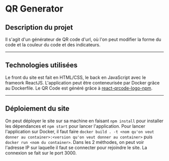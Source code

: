 # QR Generator
## Description du projet
Il s'agit d'un générateur de QR code d'url, où l'on peut modifier la forme du code et la couleur du code et des indicateurs.
***
## Technologies utilisées
Le front du site est fait en HTML/CSS, le back en JavaScript avec le frameork ReactJS. L'application peut être conteneurisée par Docker grâce au Dockerfile. Le QR Code est généré grâce à [react-qrcode-logo-npm](https://www.npmjs.com/package/react-qrcode-logo).
***
## Déploiement du site
On peut déployer le site sur sa machine en faisant ```npm install``` pour installer les dépendances et ```npm start``` pour lancer l'application.
Pour lancer l'application sur Docker, il faut faire ```docker build . -t <nom qu'on veut donner au container>:<version qu'on veut donner au container>``` puis ```docker run <nom du container>```. Dans les 2 méthodes, on peut voir l'adresse IP sur laquelle il faut se connecter pour rejoindre le site. La connexion se fait sur le port 3000.
